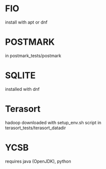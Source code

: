 # FIO
install with apt or dnf

# POSTMARK
in postmark_tests/postmark

# SQLITE
installed with dnf

# Terasort
hadoop downloaded with setup_env.sh script in terasort_tests/terasort_datadir

# YCSB
requires java (OpenJDK), python
